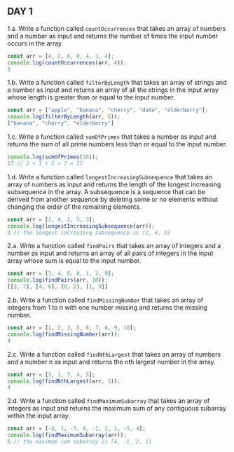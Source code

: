 ## DAY 1

1.a. Write a function called `countOccurrences` that takes an array of numbers and a number as input and returns the number of times the input number occurs in the array.
```js
const arr = [4, 2, 6, 8, 4, 1, 4];
console.log(countOccurrences(arr, 4));
3
```

1.b. Write a function called `filterByLength` that takes an array of strings and a number as input and returns an array of all the strings in the input array whose length is greater than or equal to the input number.
```js
const arr = ["apple", "banana", "cherry", "date", "elderberry"];
console.log(filterByLength(arr, 6));
["banana", "cherry", "elderberry"]
```

1.c. Write a function called `sumOfPrimes` that takes a number as input and returns the sum of all prime numbers less than or equal to the input number.
```js
console.log(sumOfPrimes(10));
17 // 2 + 3 + 5 + 7 = 17
```

1.d. Write a function called `longestIncreasingSubsequence` that takes an array of numbers as input and returns the length of the longest increasing subsequence in the array. A subsequence is a sequence that can be derived from another sequence by deleting some or no elements without changing the order of the remaining elements.
```js
const arr = [1, 4, 2, 5, 3];
console.log(longestIncreasingSubsequence(arr));
3 // the longest increasing subsequence is [1, 4, 5]
```

2.a. Write a function called `findPairs` that takes an array of integers and a number as input and returns an array of all pairs of integers in the input array whose sum is equal to the input number.
```js
const arr = [3, 4, 6, 8, 1, 2, 9];
console.log(findPairs(arr, 10));
[[3, 7], [4, 6], [8, 2], [1, 9]]
```

2.b. Write a function called `findMissingNumber` that takes an array of integers from 1 to n with one number missing and returns the missing number.
```js
const arr = [1, 2, 3, 5, 6, 7, 8, 9, 10];
console.log(findMissingNumber(arr));
4
```

2.c. Write a function called `findNthLargest` that takes an array of numbers and a number n as input and returns the nth largest number in the array.
```js
const arr = [3, 1, 7, 4, 5];
console.log(findNthLargest(arr, 3));
4
```

2.d. Write a function called `findMaximumSubarray` that takes an array of integers as input and returns the maximum sum of any contiguous subarray within the input array.
```js
const arr = [-2, 1, -3, 4, -1, 2, 1, -5, 4];
console.log(findMaximumSubarray(arr));
6 // the maximum sum subarray is [4, -1, 2, 1]
```
